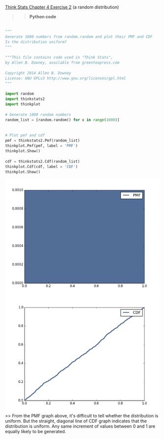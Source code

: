 [Think Stats Chapter 4 Exercise 2](http://greenteapress.com/thinkstats2/html/thinkstats2005.html#toc41) (a random distribution)

>> **Python code**

```python

""" 
Generate 1000 numbers from random.random and plot their PMF and CDF
Is the distribution uniform?
"""

"""This file contains code used in "Think Stats",
by Allen B. Downey, available from greenteapress.com

Copyright 2014 Allen B. Downey
License: GNU GPLv3 http://www.gnu.org/licenses/gpl.html
"""

import random
import thinkstats2
import thinkplot

# Generate 1000 random numbers
random_list = [random.random() for x in range(1000)]


# Plot pmf and cdf
pmf = thinkstats2.Pmf(random_list)
thinkplot.Pmf(pmf, label = 'PMF')
thinkplot.Show()

cdf = thinkstats2.Cdf(random_list)
thinkplot.Cdf(cdf, label = 'CDF')
thinkplot.Show()
```
<img src="statistics/stat_4_2_pmf.png">
<img src="statistics/stat_4_2_cdf.png">
>> From the PMF graph above, it's difficult to tell whether the distribution is uniform. But the straight, diagonal line of CDF graph indicates that the distribution is uniform. Any same increment of values between 0 and 1 are equally likely to be generated.
